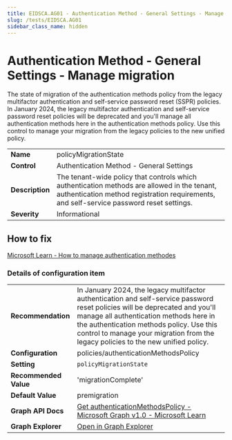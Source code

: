 ```yaml
---
title: EIDSCA.AG01 - Authentication Method - General Settings - Manage migration
slug: /tests/EIDSCA.AG01
sidebar_class_name: hidden
---
```


# Authentication Method - General Settings - Manage migration

The state of migration of the authentication methods policy from the legacy multifactor authentication and self-service password reset (SSPR) policies. In January 2024, the legacy multifactor authentication and self-service password reset policies will be deprecated and you'll manage all authentication methods here in the authentication methods policy. Use this control to manage your migration from the legacy policies to the new unified policy.

| | |
|-|-|
| **Name** | policyMigrationState |
| **Control** | Authentication Method - General Settings |
| **Description** | The tenant-wide policy that controls which authentication methods are allowed in the tenant, authentication method registration requirements, and self-service password reset settings. |
| **Severity** | Informational |

## How to fix

[Microsoft Learn - How to manage authentication methodes](https://learn.microsoft.com/en-us/entra/identity/authentication/how-to-authentication-methods-manage#start-the-migration)

### Details of configuration item
| | |
|-|-|
| **Recommendation** | In January 2024, the legacy multifactor authentication and self-service password reset policies will be deprecated and you'll manage all authentication methods here in the authentication methods policy. Use this control to manage your migration from the legacy policies to the new unified policy. |
| **Configuration** | policies/authenticationMethodsPolicy |
| **Setting** | `policyMigrationState` |
| **Recommended Value** | 'migrationComplete' |
| **Default Value** | premigration |
| **Graph API Docs** | [Get authenticationMethodsPolicy - Microsoft Graph v1.0 - Microsoft Learn](https://learn.microsoft.com/en-us/graph/api/authenticationmethodspolicy-get) |
| **Graph Explorer** | [Open in Graph Explorer](https://developer.microsoft.com/en-us/graph/graph-explorer?request=policies/authenticationMethodsPolicy&method=GET&version=beta&GraphUrl=https://graph.microsoft.com) |



